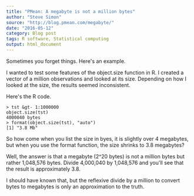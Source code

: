 ```yaml
---
title: "PMean: A megabyte is not a million bytes"
author: "Steve Simon"
source: "http://blog.pmean.com/megabyte/"
date: "2016-05-12"
category: Blog post
tags: R software, Statistical computing
output: html_document
---
```


Sometimes you forget things. Here's an example.

<!---More--->

I wanted to test some features of the object.size function in R. I
created a vector of a million observations and looked at its size.
Depending on how I looked at the size, the results seemed inconsistent.

Here's the R code.

    > tst &gt- 1:1000000
    object.size(tst)
    4000040 bytes
    > format(object.size(tst), "auto")
    [1] "3.8 Mb"

So how come when you list the size in byes, it is slightly over 4
megabytes, but when you use the format function, the size shrinks to 3.8
megabytes?

Well, the answer is that a megabyte (2\^20 bytes) is not a million bytes
but rather 1,048,576 bytes. Divide 4,000,040 by 1,048,576 and you'll see
that the result is approximately 3.8.

I should have known that, but the reflexive divide by a million to
convert bytes to megabytes is only an approximation to the truth.


